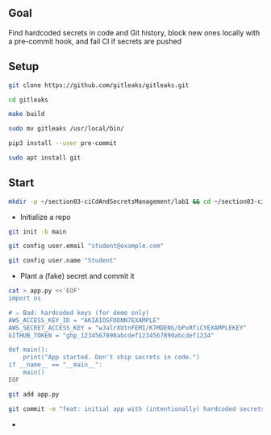 ## Goal
Find hardcoded secrets in code and Git history, block new ones locally with a pre-commit hook, and fail CI if secrets are pushed

## Setup
```bash
git clone https://github.com/gitleaks/gitleaks.git
```
```bash
cd gitleaks
```
```bash
make build
```
```bash
sudo mv gitleaks /usr/local/bin/
```
```bash
pip3 install --user pre-commit
```
```bash
sudo apt install git
```

## Start
```bash
mkdir -p ~/section03-ciCdAndSecretsManagement/lab1 && cd ~/section03-ciCdAndSecretsManagement/lab1
```
- Initialize a repo
```bash
git init -b main
```
```bash
git config user.email "student@example.com"
```
```bash
git config user.name "Student"
```

- Plant a (fake) secret and commit it

```bash
cat > app.py <<'EOF'
import os

# ⚠️ Bad: hardcoded keys (for demo only)
AWS_ACCESS_KEY_ID = "AKIAIOSFODNN7EXAMPLE"
AWS_SECRET_ACCESS_KEY = "wJalrXUtnFEMI/K7MDENG/bPxRfiCYEXAMPLEKEY"
GITHUB_TOKEN = "ghp_1234567890abcdef1234567890abcdef1234"

def main():
    print("App started. Don't ship secrets in code.")
if __name__ == "__main__":
    main()
EOF
```
```bash
git add app.py
```
```bash
git commit -m "feat: initial app with (intentionally) hardcoded secrets"
``` 


- 
























